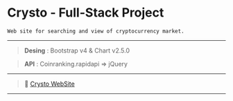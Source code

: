 **<h1>Crysto - Full-Stack Project </h1>**

`Web site for searching and view of cryptocurrency market.`

---

 > **Desing** : Bootstrap v4 & Chart v2.5.0

 > **API** : Coinranking.rapidapi => jQuery 


***
> :link: [Crysto WebSite](http://crysto.atwebpages.com) 
***

